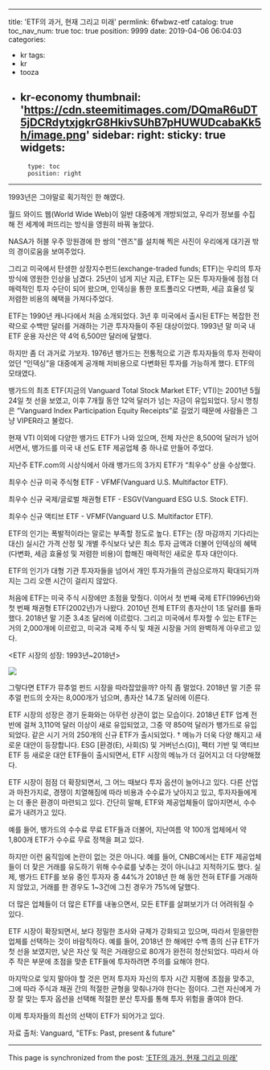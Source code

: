 
---
title: 'ETF의 과거, 현재 그리고 미래'
permlink: 6fwbwz-etf
catalog: true
toc_nav_num: true
toc: true
position: 9999
date: 2019-04-06 06:04:03
categories:
- kr
tags:
- kr
- tooza
- kr-economy
thumbnail: 'https://cdn.steemitimages.com/DQmaR6uDT5jDCRdytxjgkrG8HkivSUhB7pHUWUDcabaKk5h/image.png'
sidebar:
    right:
        sticky: true
widgets:
    -
        type: toc
        position: right
---


1993년은 그야말로 획기적인 한 해였다.

 

월드 와이드 웹(World Wide Web)이 일반 대중에게 개방되었고, 우리가 정보를 수집해 전 세계에 퍼뜨리는 방식을 영원히 바꿔 놓았다.

 

NASA가 허블 우주 망원경에 한 쌍의 "렌즈"를 설치해 찍은 사진이 우리에게 대기권 밖의 경이로움을 보여주었다.

 

그리고 미국에서 탄생한 상장지수펀드(exchange-traded funds; ETF)는 우리의 투자 방식에 영원한 인상을 남겼다. 25년이 넘게 지난 지금, ETF는 모든 투자자들에 점점 더 매력적인 투자 수단이 되어 왔으며, 인덱싱을 통한 포트폴리오 다변화, 세금 효율성 및 저렴한 비용의 혜택을 가져다주었다. 

 

ETF는 1990년 캐나다에서 처음 소개되었다. 3년 후 미국에서 출시된 ETF는 복잡한 전략으로 수백만 달러를 거래하는 기관 투자자들이 주된 대상이었다. 1993년 말 미국 내 ETF 운용 자산은 약 4억 6,500만 달러에 달했다. 

 

하지만 좀 더 과거로 가보자. 1976년 뱅가드는 전통적으로 기관 투자자들의 투자 전략이었던 “인덱싱”을 대중에게 공개해 저비용으로 다변화된 투자를 가능하게 했다. ETF의 모태였다. 

 

뱅가드의 최초 ETF(지금의 Vanguard Total Stock Market ETF; VTI)는 2001년 5월 24일 첫 선을 보였고, 이후 7개월 동안 12억 달러가 넘는 자금이 유입되었다. 당시 명칭은 “Vanguard Index Participation Equity Receipts”로 길었기 때문에 사람들은 그냥 VIPER라고 불렀다. 

 

현재 VTI 이외에 다양한 뱅가드 ETF가 나와 있으며, 전체 자산은 8,500억 달러가 넘어서면서, 뱅가드를 미국 내 선도 ETF 제공업체 중 하나로 만들어 주었다. 

 

지난주 ETF.com의 시상식에서 아래 뱅가드의 3가지 ETF가 “최우수” 상을 수상했다.

 

최우수 신규 미국 주식형 ETF - VFMF(Vanguard U.S. Multifactor ETF).

최우수 신규 국제/글로벌 채권형 ETF - ESGV(Vanguard ESG U.S. Stock ETF).

최우수 신규 액티브 ETF - VFMF(Vanguard U.S. Multifactor ETF).

 

ETF의 인기는 폭발적이라는 말로는 부족할 정도로 높다. ETF는 (장 마감까지 기다리는 대신) 실시간 가격 산정 및 개별 주식보다 낮은 최소 투자 금액과 더불어 인덱싱의 혜택(다변화, 세금 효율성 및 저렴한 비용)이 합해진 매력적인 새로운 투자 대안이다. 

 

ETF의 인기가 대형 기관 투자자들을 넘어서 개인 투자가들의 관심으로까지 확대되기까지는 그리 오랜 시간이 걸리지 않았다.

 

처음에 ETF는 미국 주식 시장에만 초점을 맞췄다. 이어서 첫 번째 국제 ETF(1996년)와 첫 번째 채권형 ETF(2002년)가 나왔다. 2010년 전체 ETF의 총자산이 1조 달러를 돌파했다. 2018년 말 기준 3.4조 달러에 이르렀다. 그리고 미국에서 투자할 수 있는 ETF는 거의 2,000개에 이르렀고, 미국과 국제 주식 및 채권 시장을 거의 완벽하게 아우르고 있다.

 

<ETF 시장의 성장: 1993년~2018년>

![](https://cdn.steemitimages.com/DQmaR6uDT5jDCRdytxjgkrG8HkivSUhB7pHUWUDcabaKk5h/image.png)
 

그렇다면 ETF가 뮤추얼 펀드 시장을 따라잡았을까? 아직 좀 멀었다. 2018년 말 기준 뮤추얼 펀드의 숫자는 8,000개가 넘으며, 총자산 14.7조 달러에 이른다.

 

ETF 시장의 성장은 경기 둔화와는 아무런 상관이 없는 모습이다. 2018년 ETF 업계 전반에 걸쳐 3,110억 달러 이상이 새로 유입되었고, 그중 약 850억 달러가 뱅가드로 유입되었다. 같은 시기 거의 250개의 신규 ETF가 출시되었다. † 메뉴가 더욱 다양 해지고 새로운 대안이 등장합니다. ESG [환경(E), 사회(S) 및 거버넌스(G)], 팩터 기반 및 액티브 ETF 등 새로운 대안 ETF들이 출시되면서, ETF 시장의 메뉴가 더 길어지고 더 다양해졌다. 

 

ETF 시장이 점점 더 확장되면서, 그 어느 때보다 투자 옵션이 늘어나고 있다. 다른 산업과 마찬가지로, 경쟁이 치열해짐에 따라 비용과 수수료가 낮아지고 있고, 투자자들에게는 더 좋은 환경이 마련되고 있다. 간단히 말해, ETF와 제공업체들이 많아지면서, 수수료가 내려가고 있다. 

 

예를 들어, 뱅가드의 수수료 무료 ETF들과 더불어, 지난여름 약 100개 업체에서 약 1,800개 ETF가 수수료 무료 정책을 펴고 있다. 

 

하지만 이런 움직임에 논란이 없는 것은 아니다. 예를 들어, CNBC에서는 ETF 제공업체들이 더 잦은 거래를 유도하기 위해 수수료를 낮추는 것이 아니냐고 지적하기도 했다. 실제, 뱅가드 ETF를 보유 중인 투자자 중 44%가 2018년 한 해 동안 전혀 ETF를 거래하지 않았고, 거래를 한 경우도 1~3건에 그친 경우가 75%에 달했다. 

 

더 많은 업체들이 더 많은 ETF를 내놓으면서, 모든 ETF를 살펴보기가 더 어려워질 수 있다. 

ETF 시장이 확장되면서, 보다 정밀한 조사와 규제가 강화되고 있으며, 따라서 믿을만한 업체를 선택하는 것이 바람직하다. 예를 들어, 2018년 한 해에만 수백 종의 신규 ETF가 첫 선을 보였지만, 낮은 자산 및 적은 거래량으로 80개가 완전히 청산되었다. 따라서 아주 작은 부문에 초점을 맞춘 ETF들에 투자하려면 주의를 요해야 한다. 

 

마지막으로 잊지 말아야 할 것은 먼저 투자자 자신의 투자 시간 지평에 초점을 맞추고, 그에 따라 주식과 채권 간의 적절한 균형을 맞춰나가야 한다는 점이다. 그런 자신에게 가장 잘 맞는 투자 옵션을 선택해 적절한 분산 투자를 통해 투자 위험을 줄여야 한다. 

 

이제 투자자들의 최선의 선택이 ETF가 되어가고 있다. 

 

자료 출처: Vanguard, "ETFs: Past, present & future"

- - -

This page is synchronized from the post: ['ETF의 과거, 현재 그리고 미래'](https://steemit.com/@pius.pius/6fwbwz-etf)
